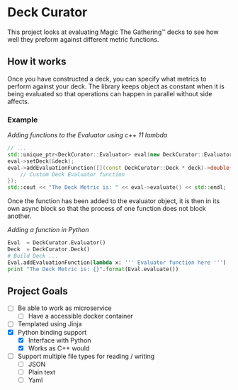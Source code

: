 # Deck Curator
This project looks at evaluating Magic The Gathering™ decks to see how well
they preform against different metric functions.


## How it works
Once you have constructed a deck, you can specify what metrics to perform against your deck. The library keeps object as constant when it is being evaluated so that operations can happen in parallel without side affects.


### Example

*Adding functions to the Evaluator using c++ 11 lambda*
```c++
// ...
std::unique_ptr<DeckCurator::Evaluator> eval(new DeckCurator::Evaluator());
eval->setDeck(&deck);
eval->addEvaluationFunction([](const DeckCurator::Deck * deck)->double{
    // Custom Deck Evaluator function
});
std::cout << "The Deck Metric is: " << eval->evaluate() << std::endl;
```
Once the function has been added to the evaluator object, it is then in its own async block so that the process of one function does not block another.

*Adding a function in Python*
```Python
Eval  = DeckCurator.Evaluator()
Deck  = DeckCurator.Deck()
# Build Deck ...
Eval.addEvaluationFunction(lambda x: ''' Evaluator function here ''')
print "The Deck Metric is: {}".format(Eval.evaluate())
```

## Project Goals
- [ ] Be able to work as microservice
    - [ ] Have a accessible docker container
- [ ] Templated using Jinja
- [x] Python binding support
    - [x] Interface with Python
    - [x] Works as C++ would
- [ ] Support multiple file types for reading / writing
    - [ ] JSON
    - [ ] Plain text
    - [ ] Yaml
